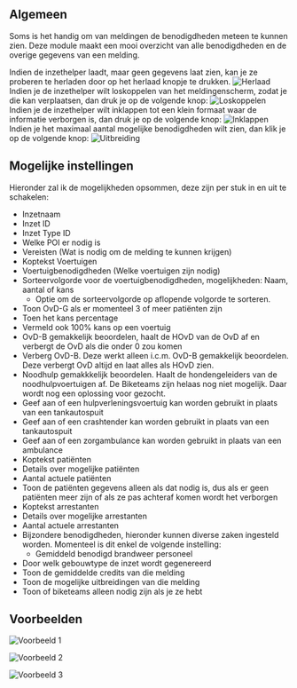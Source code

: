 ## Algemeen
Soms is het handig om van meldingen de benodigdheden meteen te kunnen zien. Deze module maakt een mooi overzicht van alle benodigdheden en de overige gegevens van een melding.

Indien de inzethelper laadt, maar geen gegevens laat zien, kan je ze proberen te herladen door op het herlaad knopje te drukken. ![Herlaad](missionHelperReload.png)<br>
Indien je de inzethelper wilt loskoppelen van het meldingenscherm, zodat je die kan verplaatsen, dan druk je op de volgende knop: ![Loskoppelen](missionHelperLos.png)<br>
Indien je de inzethelper wilt inklappen tot een klein formaat waar de informatie verborgen is, dan druk je op de volgende knop: ![Inklappen](missionHelperExpand.png)<br>
Indien je het maximaal aantal mogelijke benodigdheden wilt zien, dan klik je op de volgende knop: ![Uitbreiding](missionHelperMax.png)

## Mogelijke instellingen

Hieronder zal ik de mogelijkheden opsommen, deze zijn per stuk in en uit te schakelen:
* Inzetnaam
* Inzet ID
* Inzet Type ID
* Welke POI er nodig is
* Vereisten (Wat is nodig om de melding te kunnen krijgen)
* Koptekst Voertuigen
* Voertuigbenodigdheden (Welke voertuigen zijn nodig)
* Sorteervolgorde voor de voertuigbenodigdheden, mogelijkheden: Naam, aantal of kans
    * Optie om de sorteervolgorde op aflopende volgorde te sorteren. 
* Toon OvD-G als er momenteel 3 of meer patiënten zijn
* Toen het kans percentage
* Vermeld ook 100% kans op een voertuig
* OvD-B gemakkelijk beoordelen, haalt de HOvD van de OvD af en verbergt de OvD als die onder 0 zou komen
* Verberg OvD-B. Deze werkt alleen i.c.m. OvD-B gemakkelijk beoordelen. Deze verbergt OvD altijd en laat alles als HOvD zien.
* Noodhulp gemakkkelijk beoordelen. Haalt de hondengeleiders van de noodhulpvoertuigen af. De Biketeams zijn helaas nog niet mogelijk. Daar wordt nog een oplossing voor gezocht. 
* Geef aan of een hulpverleningsvoertuig kan worden gebruikt in plaats van een tankautospuit
* Geef aan of een crashtender kan worden gebruikt in plaats van een tankautospuit
* Geef aan of een zorgambulance kan worden gebruikt in plaats van een ambulance
* Koptekst patiënten
* Details over mogelijke patiënten
* Aantal actuele patiënten
* Toon de patiënten gegevens alleen als dat nodig is, dus als er geen patiënten meer zijn of als ze pas achteraf komen wordt het verborgen
* Koptekst arrestanten
* Details over mogelijke arrestanten
* Aantal actuele arrestanten
* Bijzondere benodigdheden, hieronder kunnen diverse zaken ingesteld worden. Momenteel is dit enkel de volgende instelling:
    * Gemiddeld benodigd brandweer personeel
* Door welk gebouwtype de inzet wordt gegenereerd
* Toon de gemiddelde credits van die melding
* Toon de mogelijke uitbreidingen van die melding
* Toon of biketeams alleen nodig zijn als je ze hebt
 
## Voorbeelden

 ![Voorbeeld 1](missionHelper1.png)

 ![Voorbeeld 2](missionHelper2.png)

 ![Voorbeeld 3](missionHelper3.png)